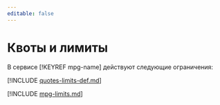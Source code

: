 ```yaml
---
editable: false
---
```


# Квоты и лимиты

В сервисе [!KEYREF mpg-name] действуют следующие ограничения:

[!INCLUDE [quotes-limits-def.md](../../_includes/quotes-limits-def.md)]

[!INCLUDE [mpg-limits.md](../../_includes/mdb/mpg-limits.md)]

